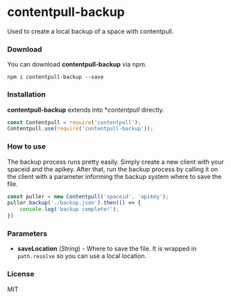 # contentpull-backup

Used to create a local backup of a space with contentpull.

### Download

You can download **contentpull-backup** via npm.

```
npm i contentpull-backup --save
```

### Installation

**contentpull-backup** extends into **contentpull* directly.

```javascript
const Contentpull = require('contentpull');
Contentpull.use(require('contentpull-backup'));
```

### How to use

The backup process runs pretty easily. Simply create a new client with your
spaceid and the apikey. After that, run the backup process by calling it on
the client with a parameter informing the backup system where to save the file.

```javascript
const puller = new Contentpull('spaceid', 'apikey');
puller.backup('./backup.json').then(() => {
    console.log('backup complete!');
})
```

### Parameters

* **saveLocation** (*String*) - Where to save the file. It is wrapped in
`path.resolve` so you can use a local location.

### License

MIT
